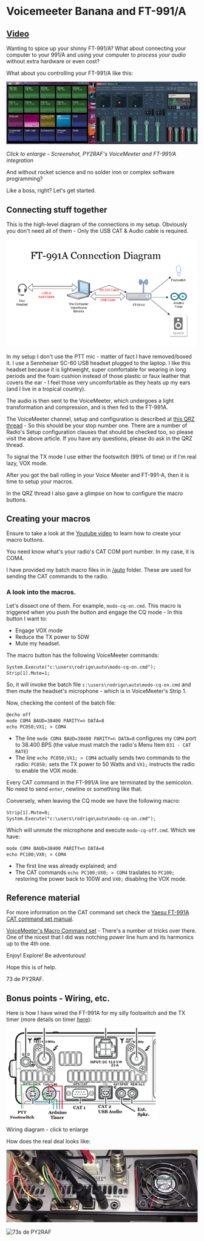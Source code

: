 # Voicemeeter Banana and FT-991/A

## [Video](https://www.youtube.com/watch?v=UWEsG-L3iVU)
Wanting to spice up your shinny FT-991/A? What about connecting your computer to your 991/A and using your computer to *process your audio* without extra hardware or even cost?

What about you controlling your FT-991/A like this:

[![Screenshot, PY2RAF's VoiceMeeter and FT-991/A integration](/images/scaled-screenshot-voicemeeter-ft991a.jpg)](/images/screenshot-voicemeeter-ft991a.png)

*Click to enlarge - Screenshot, PY2RAF's VoiceMeeter and FT-991/A integration*

And without rocket science and no solder iron or complex software programming?

Like a boss, right? Let's get started.

## Connecting stuff together
This is the high-level diagram of the connections in my setup. Obviously you don't need all of them - Only the USB CAT & Audio cable is required. 

![Connection diagram - FT-991/A and VoiceMeeter Banana](/images/ft-991-a-Connection-Diagram-2.png)

In my setup I don't use the PTT mic - matter of fact I have removed/boxed it. I use a Sennheiser SC-60 USB headset plugged to the laptop. I like this headset because it is lightweight, super comfortable for wearing in long periods and the foam cushion instead of those plastic or faux leather that covers the ear - I feel those very uncomfortable as they heats up my ears (and I live in a tropical country).

The audio is then sent to the VoiceMeeter, which undergoes a light transformation and compression, and is then fed to the FT-991A.

The VoiceMeeter channel, setup and configuration is described at [this QRZ thread](https://forums.qrz.com/index.php?threads/going-software-defined.650584/) - So this should be your stop number one. There are a number of Radio's Setup configuration clauses that should be checked too, so please visit the above article. If you have any questions, please do ask in the QRZ thread.

To signal the TX mode I use either the footswitch (99% of time) or if I'm real lazy, VOX mode.

After you got the ball rolling in your Voice Meeter and FT-991-A, then it is time to setup your macros.

In the QRZ thread I also gave a glimpse on how to configure the macro buttons.



## Creating your macros

Ensure to take a look at the [Youtube video](https://www.youtube.com/watch?v=UWEsG-L3iVU) to learn how to create your macro buttons.

You need know what's your radio's CAT COM port number. In my case, it is COM4.

I have provided my batch macro files in in [/auto](/auto) folder. These are used for sending the CAT commands to the radio.

### A look into the macros.

Let's dissect one of them. For example, `modo-cq-on.cmd`.
This macro is triggered when you push the button and engage the CQ mode - In this button I want to:

* Engage VOX mode
* Reduce the TX power to 50W
* Mute my headset.

The macro button has the following VoiceMeeter commands:

~~~
System.Execute("c:\users\rodrigo\auto\modo-cq-on.cmd");
Strip[1].Mute=1;
~~~

So, it will invoke the batch file `c:\users\rodrigo\auto\modo-cq-on.cmd` and then mute the headset's microphone - which is in VoiceMeeter's Strip 1.

Now, checking the content of the batch file:

~~~
@echo off
mode COM4 BAUD=38400 PARITY=n DATA=8
echo PC050;VX1; > COM4
~~~

* The line `mode COM4 BAUD=38400 PARITY=n DATA=8` configures my `COM4` port to 38.400 BPS (the value must match the radio's Menu Item `031 - CAT RATE`)
* The line `echo PC050;VX1; > COM4` actually sends two commands to the radio: `PC050;` sets the TX power to 50 Watts and `VX1;` instructs the radio to enable the VOX mode.

Every CAT command in the FT-991/A line are terminated by the semicolon. No need to send `enter`, newline or something like that.

Conversely, when leaving the CQ mode we have the following macro:

~~~
Strip[1].Mute=0;
System.Execute("c:\users\rodrigo\auto\modo-cq-on.cmd");
~~~

Which will unmute the microphone and execute `modo-cq-off.cmd`. Which we have:

~~~
mode COM4 BAUD=38400 PARITY=n DATA=8
echo PC100;VX0; > COM4
~~~

* The first line was already explained; and
* The CAT commands `echo PC100;VX0; > COM4` traslates to `PC100;` restoring the power back to 100W and `VX0;` disabling the VOX mode.

## Reference material

For more information on the CAT command set check the [Yaesu FT-991A CAT command set manual](https://www.yaesu.com/downloadFile.cfm?FileID=13370&FileCatID=158&FileName=FT%2D991A%5FCAT%5FOM%5FENG%5F1711%2DD.pdf&FileContentType=application%2Fpdf).

[VoiceMeeter's Macro Command set](https://www.vb-audio.com/Voicemeeter/VoicemeeterBanana_UserManual.pdf) - There's a number ot tricks over there. One of the nicest that I did was notching power line hum and its harmonics up to the 4th one.

Enjoy! Explore! Be adventurous!

Hope this is of help.

73 de PY2RAF.

## Bonus points - Wiring, etc.

Here is how I have wired the FT-991A for my silly footswitch and the TX timer (more details on timer [here](https://github.com/rfrht/Yaesu-OLED-TX-Timer)):

[![Wiring Diagram](/images/scaled-ft-991-a-port-wiring.png)](/images/ft-991-a-port-wiring.png)

Wiring diagram - click to enlarge

How does the real deal looks like:

[![Actual FT-991A Wiring](/images/scaled-ft-991-a-picture-wired.jpg)](/images/ft-991-a-picture-wired.jpg)

![73s de PY2RAF](https://rf3.org:8443/q/wink-vm.png)
